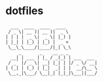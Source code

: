 dotfiles
========

      ___  ____  ____  ____
     / _ \| __ )| __ )|  _ \
    | | | |  _ \|  _ \| |_) |
    | |_| | |_) | |_) |  _ <
     \__\_\____/|____/|_| \_\
         _       _    __ _ _
      __| | ___ | |_ / _(_) | ___  ___
     / _` |/ _ \| __| |_| | |/ _ \/ __|
    | (_| | (_) | |_|  _| | |  __/\__ \
     \__,_|\___/ \__|_| |_|_|\___||___/
